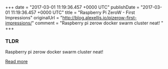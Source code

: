 +++
date = "2017-03-01 11:19:36.457 +0000 UTC"
publishDate = "2017-03-01 11:19:36.457 +0000 UTC"
title = "Raspberry Pi ZeroW - First Impressions"
originalUrl = "http://blog.alexellis.io/pizerow-first-impressions/"
comment = "Raspberry pi zerow docker swarm cluster neat! "
+++

### TLDR

Raspberry pi zerow docker swarm cluster neat! 

[Read more](http://blog.alexellis.io/pizerow-first-impressions/)
